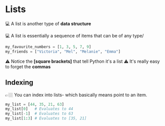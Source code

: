 # Lists

💻 A list is another type of **data structure**

💻 A list is essentially a sequence of items that can be of any type/

```python
my_favourite_numbers = [1, 3, 5, 7, 9]
my_friends = ["Victoria", "Mel", "Melanie", "Emma"]
````

⚠️ Notice the **[square brackets]** that tell Python it's a list
⚠️ It's really easy to forget the **commas**

## Indexing

👉🏼 You can index into lists- which basically means point to an item.

````python
my_list = [44, 35, 21, 63]
my_list[0]   # Evaluates to 44
my_list[-1]  # Evaluates to 63
my_list[1:3] # Evaluates to [35, 21]
````

